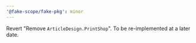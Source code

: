 ```yaml
---
'@fake-scope/fake-pkg': minor
---
```


Revert "Remove `ArticleDesign.PrintShop`". To be re-implemented at a later date.
